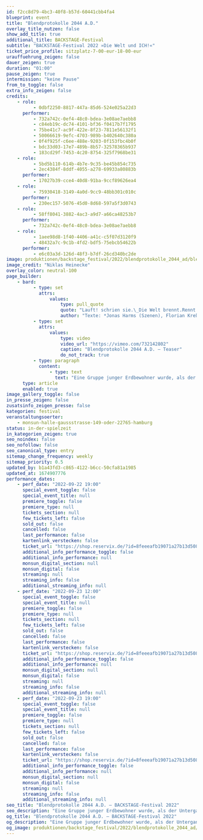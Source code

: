 ```yaml
---
id: f2cc8d79-4bc3-40f8-b57d-60441cbb4fa4
blueprint: event
title: "Blendprotokolle 2044 A.D."
overlay_title_nutzen: false
show_add_title: true
additional_title: BACKSTAGE-Festival
subtitle: "BACKSTAGE-Festival 2022 »Die Welt und ICH!«"
ticket_price_profile: sitzplatz-7-00-eur-18-00-eur
urauffuehrung_zeigen: false
dauer_zeigen: true
duration: "01:00"
pause_zeigen: true
intermission: "keine Pause"
from_to_toggle: false
extra_info_zeigen: false
credits:
    - role:
          - 0dbf2250-8817-447a-85d6-524e025a22d3
      performer:
          - 732a742c-0ef4-48c0-bdea-3e08ae7aebb8
          - c84eb19c-dc74-4101-bf36-f0417b7f1795
          - 75be41c7-ac9f-422e-8f23-7811e56132f1
          - 50066619-9efc-4703-989b-b402640c380a
          - 0f4f925f-c6ee-488e-9203-0f153fbc4b0f
          - bdc33d03-17e7-489b-8b57-32578365b937
          - 183cd29f-7453-4c20-8754-325f7968be31
    - role:
          - 5bd5b110-614b-4b7e-9c35-be45b854c735
          - 2ec4384f-8ddf-4055-a278-69933a80883b
      performer:
          - 17027b39-cce4-40d8-91ba-9ccf89626ea4
    - role:
          - 75930418-3149-4a0d-9cc9-48bb301c010c
      performer:
          - 230ec157-5076-45d0-8d68-597a5f3d0743
    - role:
          - 58ff8041-3882-4ac3-a9d7-a66ca48253b7
      performer:
          - 732a742c-0ef4-48c0-bdea-3e08ae7aebb8
    - role:
          - 1aee98d8-1f40-4406-a41c-c5f07d3120f9
          - 48432a7c-9c1b-4fd2-bdf5-75ebcb54622b
      performer:
          - e6c03a3d-126d-48f3-b7df-26cd340bc2de
image: produktionen/backstage_festival/2022/blendprotokolle_2044_ad/blendprotokolle_2044_ad_backstage_01_c_niklas_heinecke.jpeg
image_credit: "Niklas Heinecke"
overlay_color: neutral-100
page_builder:
    - bard:
          - type: set
            attrs:
                values:
                    type: pull_quote
                    quote: "Lauft! schrien sie.\_Die Welt brennt.Rennt zum Licht, rennt, rennt, wartet nicht auf uns.Der Moment der Entscheidung.Die Welt ohne mich. *"
                    author: "Texte: *Jonas Harms (Szenen), Florian Kreßer (Monolog)Schaltpult „Mutter“: Thomas Bokowski (Requisite) / Isaboe Averes / Doreen Langhans / Fynn Sternberg\_"
          - type: set
            attrs:
                values:
                    type: video
                    video_url: "https://vimeo.com/732142802"
                    caption: "Blendprotokolle 2044 A.D. – Teaser"
                    do_not_track: true
          - type: paragraph
            content:
                - type: text
                  text: "Eine Gruppe junger Erdbewohner wurde, als der Untergang des Planeten bevorstand, von ihren Eltern auf die Rettungsplattform B52 in den Weltraum geschickt. Sie haben alles vorgefunden, was ihre Versorgung sicherstellte. Nun warten sie seit 7,0 Gezeiten auf ihre Abholung und Weiterreise. Immer stärker machen sich Zweifel breit, ob die Gruppe jemals die Station verlassen kann, bis eines Tages ein alter Transformator entdeckt wird, der scheinbar die Verbindung zu anderen Überlebenden herstellt. Die gesamte Aufführung, insbesondere Texte und Kostüme, wurden durch den Besuch der Ausstellung »RARE EARTHS« von Tom Sachs in den Deichtorhallen inspiriert.\_"
      type: article
      enabled: true
image_gallery_toggle: false
in_presse_zeigen: false
zusatsinfo_zeigen_presse: false
kategorien: festival
veranstaltungsoerter:
    - monsun-halle-gaussstrasse-149-oder-22765-hamburg
status: in-der-spielzeit
in_kategorien_zeigen: true
seo_noindex: false
seo_nofollow: false
seo_canonical_type: entry
sitemap_change_frequency: weekly
sitemap_priority: 0.5
updated_by: b1a43fd3-c865-4122-b6cc-50cfa81a1985
updated_at: 1674907776
performance_dates:
    - perf_date: "2022-09-22 19:00"
      special_event_toggle: false
      special_event_title: null
      premiere_toggle: false
      premiere_type: null
      tickets_section: null
      few_tickets_left: false
      sold_out: false
      cancelled: false
      last_performance: false
      kartenlink_verstecken: false
      ticket_url: "https://shop.reservix.de/?id=8feeeafb19071a27b13d5083379d95183e9ab490f2f135faf80b2fecfc1ba00f2aba7ad8945f4a4292549eb86feddc1b&vID=7337&eventGrpID=413224&eventID=1986160"
      additional_info_performance_toggle: false
      additional_info_performance: null
      monsun_digital_section: null
      monsun_digital: false
      streaming: null
      streaming_info: false
      additional_streaming_info: null
    - perf_date: "2022-09-23 12:00"
      special_event_toggle: false
      special_event_title: null
      premiere_toggle: false
      premiere_type: null
      tickets_section: null
      few_tickets_left: false
      sold_out: false
      cancelled: false
      last_performance: false
      kartenlink_verstecken: false
      ticket_url: "https://shop.reservix.de/?id=8feeeafb19071a27b13d5083379d95183e9ab490f2f135faf80b2fecfc1ba00f2aba7ad8945f4a4292549eb86feddc1b&vID=7337&eventGrpID=413224&eventID=1986594"
      additional_info_performance_toggle: false
      additional_info_performance: null
      monsun_digital_section: null
      monsun_digital: false
      streaming: null
      streaming_info: false
      additional_streaming_info: null
    - perf_date: "2022-09-23 19:00"
      special_event_toggle: false
      special_event_title: null
      premiere_toggle: false
      premiere_type: null
      tickets_section: null
      few_tickets_left: false
      sold_out: false
      cancelled: false
      last_performance: false
      kartenlink_verstecken: false
      ticket_url: "https://shop.reservix.de/?id=8feeeafb19071a27b13d5083379d95183e9ab490f2f135faf80b2fecfc1ba00f2aba7ad8945f4a4292549eb86feddc1b&vID=7337&eventGrpID=413224&eventID=1986161"
      additional_info_performance_toggle: false
      additional_info_performance: null
      monsun_digital_section: null
      monsun_digital: false
      streaming: null
      streaming_info: false
      additional_streaming_info: null
seo_title: "Blendprotokolle 2044 A.D. – BACKSTAGE-Festival 2022"
seo_description: "Eine Gruppe junger Erdbewohner wurde, als der Untergang des Planeten bevorstand, von ihren Eltern auf die Rettungsplattform B52 in den Weltraum geschickt."
og_title: "Blendprotokolle 2044 A.D. – BACKSTAGE-Festival 2022"
og_description: "Eine Gruppe junger Erdbewohner wurde, als der Untergang des Planeten bevorstand, von ihren Eltern auf die Rettungsplattform B52 in den Weltraum geschickt."
og_image: produktionen/backstage_festival/2022/blendprotokolle_2044_ad/social_media_blendprotokolle_2044_ad_backstage_c_niklas_heinecke.jpg
---
```

